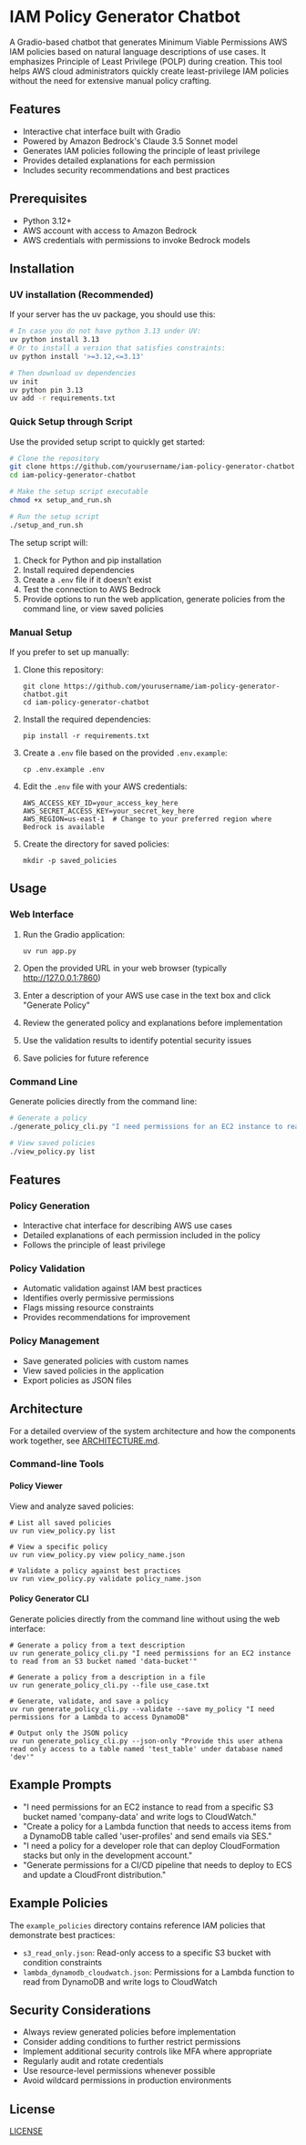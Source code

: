 # IAM Policy Generator Chatbot

A Gradio-based chatbot that generates Minimum Viable Permissions AWS IAM policies based on natural language descriptions of use cases. It emphasizes Principle of Least Privilege (POLP) during creation. This tool helps AWS cloud administrators quickly create least-privilege IAM policies without the need for extensive manual policy crafting.

## Features

- Interactive chat interface built with Gradio
- Powered by Amazon Bedrock's Claude 3.5 Sonnet model
- Generates IAM policies following the principle of least privilege
- Provides detailed explanations for each permission
- Includes security recommendations and best practices

## Prerequisites

- Python 3.12+
- AWS account with access to Amazon Bedrock
- AWS credentials with permissions to invoke Bedrock models

## Installation

### UV installation (Recommended)

If your server has the uv package, you should use this:

```bash
# In case you do not have python 3.13 under UV:
uv python install 3.13
# Or to install a version that satisfies constraints:
uv python install '>=3.12,<=3.13'

# Then download uv dependencies
uv init 
uv python pin 3.13
uv add -r requirements.txt
```


### Quick Setup through Script

Use the provided setup script to quickly get started:

```bash
# Clone the repository
git clone https://github.com/yourusername/iam-policy-generator-chatbot.git
cd iam-policy-generator-chatbot

# Make the setup script executable
chmod +x setup_and_run.sh

# Run the setup script
./setup_and_run.sh
```

The setup script will:
1. Check for Python and pip installation
2. Install required dependencies
3. Create a `.env` file if it doesn't exist
4. Test the connection to AWS Bedrock
5. Provide options to run the web application, generate policies from the command line, or view saved policies

### Manual Setup

If you prefer to set up manually:

1. Clone this repository:
   ```
   git clone https://github.com/yourusername/iam-policy-generator-chatbot.git
   cd iam-policy-generator-chatbot
   ```

2. Install the required dependencies:
   ```
   pip install -r requirements.txt
   ```

3. Create a `.env` file based on the provided `.env.example`:
   ```
   cp .env.example .env
   ```

4. Edit the `.env` file with your AWS credentials:
   ```
   AWS_ACCESS_KEY_ID=your_access_key_here
   AWS_SECRET_ACCESS_KEY=your_secret_key_here
   AWS_REGION=us-east-1  # Change to your preferred region where Bedrock is available
   ```

5. Create the directory for saved policies:
   ```
   mkdir -p saved_policies
   ```

## Usage

### Web Interface

1. Run the Gradio application:
   ```
   uv run app.py
   ```

2. Open the provided URL in your web browser (typically http://127.0.0.1:7860)

3. Enter a description of your AWS use case in the text box and click "Generate Policy"

4. Review the generated policy and explanations before implementation

5. Use the validation results to identify potential security issues

6. Save policies for future reference

### Command Line

Generate policies directly from the command line:

```bash
# Generate a policy
./generate_policy_cli.py "I need permissions for an EC2 instance to read from an S3 bucket"

# View saved policies
./view_policy.py list
```

## Features

### Policy Generation
- Interactive chat interface for describing AWS use cases
- Detailed explanations of each permission included in the policy
- Follows the principle of least privilege

### Policy Validation
- Automatic validation against IAM best practices
- Identifies overly permissive permissions
- Flags missing resource constraints
- Provides recommendations for improvement

### Policy Management
- Save generated policies with custom names
- View saved policies in the application
- Export policies as JSON files

## Architecture

For a detailed overview of the system architecture and how the components work together, see [ARCHITECTURE.md](ARCHITECTURE.md).

### Command-line Tools

#### Policy Viewer
View and analyze saved policies:
```
# List all saved policies
uv run view_policy.py list

# View a specific policy
uv run view_policy.py view policy_name.json

# Validate a policy against best practices
uv run view_policy.py validate policy_name.json
```

#### Policy Generator CLI
Generate policies directly from the command line without using the web interface:
```
# Generate a policy from a text description
uv run generate_policy_cli.py "I need permissions for an EC2 instance to read from an S3 bucket named 'data-bucket'"

# Generate a policy from a description in a file
uv run generate_policy_cli.py --file use_case.txt

# Generate, validate, and save a policy
uv run generate_policy_cli.py --validate --save my_policy "I need permissions for a Lambda to access DynamoDB"

# Output only the JSON policy
uv run generate_policy_cli.py --json-only "Provide this user athena read only access to a table named 'test_table' under database named 'dev'"
```

## Example Prompts

- "I need permissions for an EC2 instance to read from a specific S3 bucket named 'company-data' and write logs to CloudWatch."
- "Create a policy for a Lambda function that needs to access items from a DynamoDB table called 'user-profiles' and send emails via SES."
- "I need a policy for a developer role that can deploy CloudFormation stacks but only in the development account."
- "Generate permissions for a CI/CD pipeline that needs to deploy to ECS and update a CloudFront distribution."

## Example Policies

The `example_policies` directory contains reference IAM policies that demonstrate best practices:

- `s3_read_only.json`: Read-only access to a specific S3 bucket with condition constraints
- `lambda_dynamodb_cloudwatch.json`: Permissions for a Lambda function to read from DynamoDB and write logs to CloudWatch

## Security Considerations

- Always review generated policies before implementation
- Consider adding conditions to further restrict permissions
- Implement additional security controls like MFA where appropriate
- Regularly audit and rotate credentials
- Use resource-level permissions whenever possible
- Avoid wildcard permissions in production environments

## License
[LICENSE](LICENSE)

